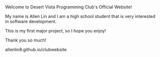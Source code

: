 Welcome to Desert Vista Programming Club's Official Website!

My name is Allen Lin and I am a high school student that is very interested in software development.

This is my first major project, so I hope you enjoy!

Thank you so much!

allenlin8.github.io/clubwebsite
